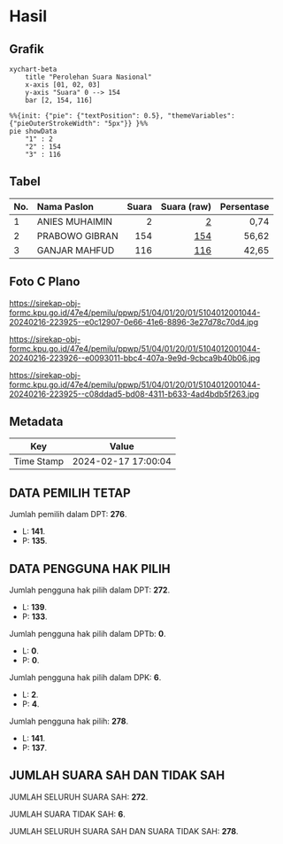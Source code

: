 # Hasil

## Grafik

```mermaid
xychart-beta
    title "Perolehan Suara Nasional"
    x-axis [01, 02, 03]
    y-axis "Suara" 0 --> 154
    bar [2, 154, 116]
```

```mermaid
%%{init: {"pie": {"textPosition": 0.5}, "themeVariables": {"pieOuterStrokeWidth": "5px"}} }%%
pie showData
    "1" : 2
    "2" : 154
    "3" : 116
```

## Tabel

| No. | Nama Paslon    | Suara | Suara (raw) | Persentase |
|:--- |:-------------- | -----:| -----------:| ----------:|
| 1   | ANIES MUHAIMIN | 2     | [2][p-1]    | 0,74       |
| 2   | PRABOWO GIBRAN | 154   | [154][p-2]  | 56,62      |
| 3   | GANJAR MAHFUD  | 116   | [116][p-3]  | 42,65      |


[p-1]: https://github.com/gigit-pemilu/pemilu-2024/blob/main/pilpres/hitung-suara/sub/51-bali/sub/04-gianyar/sub/01-sukawati/sub/2001-batubulan/sub/044-tps/sub/paslon-1.txt
[p-2]: https://github.com/gigit-pemilu/pemilu-2024/blob/main/pilpres/hitung-suara/sub/51-bali/sub/04-gianyar/sub/01-sukawati/sub/2001-batubulan/sub/044-tps/sub/paslon-2.txt
[p-3]: https://github.com/gigit-pemilu/pemilu-2024/blob/main/pilpres/hitung-suara/sub/51-bali/sub/04-gianyar/sub/01-sukawati/sub/2001-batubulan/sub/044-tps/sub/paslon-3.txt

## Foto C Plano

https://sirekap-obj-formc.kpu.go.id/47e4/pemilu/ppwp/51/04/01/20/01/5104012001044-20240216-223925--e0c12907-0e66-41e6-8896-3e27d78c70d4.jpg

https://sirekap-obj-formc.kpu.go.id/47e4/pemilu/ppwp/51/04/01/20/01/5104012001044-20240216-223926--e0093011-bbc4-407a-9e9d-9cbca9b40b06.jpg

https://sirekap-obj-formc.kpu.go.id/47e4/pemilu/ppwp/51/04/01/20/01/5104012001044-20240216-223925--c08ddad5-bd08-4311-b633-4ad4bdb5f263.jpg


## Metadata

| Key        | Value               |
| ---------- | ------------------- |
| Time Stamp | 2024-02-17 17:00:04 |


## DATA PEMILIH TETAP

Jumlah pemilih dalam DPT: **276**.
 * L: **141**.
 * P: **135**.

## DATA PENGGUNA HAK PILIH

Jumlah pengguna hak pilih dalam DPT: **272**.
 * L: **139**.
 * P: **133**.

Jumlah pengguna hak pilih dalam DPTb: **0**.
 * L: **0**.
 * P: **0**.

Jumlah pengguna hak pilih dalam DPK: **6**.
 * L: **2**.
 * P: **4**.

Jumlah pengguna hak pilih: **278**.
 * L: **141**.
 * P: **137**.

## JUMLAH SUARA SAH DAN TIDAK SAH

JUMLAH SELURUH SUARA SAH: **272**.

JUMLAH SUARA TIDAK SAH: **6**.

JUMLAH SELURUH SUARA SAH DAN SUARA TIDAK SAH: **278**.


